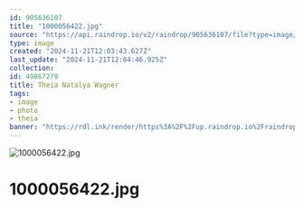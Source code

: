 ```yaml
---
id: 905636107
title: "1000056422.jpg"
source: "https://api.raindrop.io/v2/raindrop/905636107/file?type=image/jpeg"
type: image
created: "2024-11-21T12:03:43.627Z"
last_update: "2024-11-21T12:04:46.925Z"
collection:
id: 49867279
title: Theia Natalya Wagner
tags:
- image
- photo
- theia
banner: "https://rdl.ink/render/https%3A%2F%2Fup.raindrop.io%2Fraindrop%2Ffiles%2F905%2F636%2F107%2F1000056422.jpg"
---
```


![1000056422.jpg](https://rdl.ink/render/https%3A%2F%2Fup.raindrop.io%2Fraindrop%2Ffiles%2F905%2F636%2F107%2F1000056422.jpg)

# 1000056422.jpg

